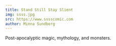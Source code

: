 ```yaml
---
title: Stand Still Stay Slient
img: ssss.jpg
src: https://www.sssscomic.com
author: Minna Sundberg
---
```


Post-apocalyptic magic, mythology, and monsters.

